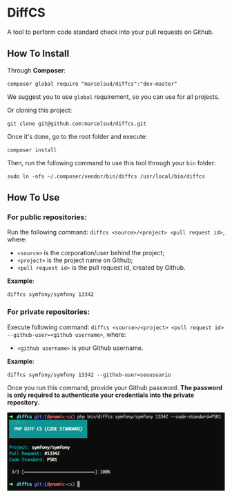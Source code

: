 # DiffCS

A tool to perform code standard check into your pull requests on Github.

## How To Install

Through **Composer**:

```
composer global require "marcelsud/diffcs":"dev-master"
```

We suggest you to use `global` requirement, so you can use for all projects.

Or cloning this project:

```
git clone git@github.com:marcelsud/diffcs.git
```

Once it's done, go to the root folder and execute:

```
composer install
```

Then, run the following command to use this tool through your `bin` folder:

```
sudo ln -nfs ~/.composer/vendor/bin/diffcs /usr/local/bin/diffcs
```

## How To Use

### For public repositories:

Run the following command: `diffcs <source>/<project> <pull request id>`, where:

- `<source>` is the corporation/user behind the project;
- `<project>` is the project name on Github;
- `<pull request id>` is the pull request id, created by Github.

**Example**:

```
diffcs symfony/symfony 13342
```

### For private repositories:

Execute following command: `diffcs <source>/<project> <pull request id> --github-user=<github username>`, where:

- `<github username>` is your Github username.

**Example**:

```
diffcs symfony/symfony 13342 --github-user=seuusuario
```

Once you run this command, provide your Github password. **The password is only required to authenticate your credentials into the private repository.**

![Image](output.png)
